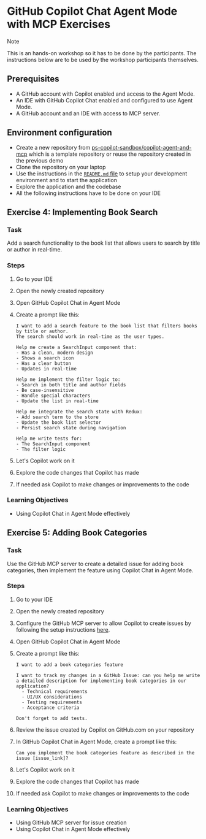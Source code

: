 # GitHub Copilot Chat Agent Mode with MCP Exercises

> [!NOTE]
> This is an hands-on workshop so it has to be done by the participants. The instructions below are to be used by the workshop participants themselves.

## Prerequisites

- A GitHub account with Copilot enabled and access to the Agent Mode.
- An IDE with GitHub Copilot Chat enabled and configured to use Agent Mode.
- A GitHub account and an IDE with access to MCP server.

## Environment configuration

- Create a new repository from [ps-copilot-sandbox/copilot-agent-and-mcp](https://github.com/ps-copilot-sandbox/copilot-agent-and-mcp) which is a template repository or reuse the repository created in the previous demo
- Clone the repository on your laptop
- Use the instructions in the [`README.md` file](/README.md) to setup your development environment and to start the application
- Explore the application and the codebase
- All the following instructions have to be done on your IDE

## Exercise 4: Implementing Book Search

### Task

Add a search functionality to the book list that allows users to search by title or author in real-time.

### Steps

1. Go to your IDE
2. Open the newly created repository
3. Open GitHub Copilot Chat in Agent Mode

4. Create a prompt like this:
   ```
   I want to add a search feature to the book list that filters books by title or author.
   The search should work in real-time as the user types.

   Help me create a SearchInput component that:
   - Has a clean, modern design
   - Shows a search icon
   - Has a clear button
   - Updates in real-time

   Help me implement the filter logic to:
   - Search in both title and author fields
   - Be case-insensitive
   - Handle special characters
   - Update the list in real-time

   Help me integrate the search state with Redux:
   - Add search term to the store
   - Update the book list selector
   - Persist search state during navigation

   Help me write tests for:
   - The SearchInput component
   - The filter logic
   ```
5. Let's Copilot work on it
6. Explore the code changes that Copilot has made
7. If needed ask Copilot to make changes or improvements to the code

### Learning Objectives

- Using Copilot Chat in Agent Mode effectively

## Exercise 5: Adding Book Categories

### Task

Use the GitHub MCP server to create a detailed issue for adding book categories, then implement the feature using Copilot Chat in Agent Mode.

### Steps

1. Go to your IDE

2. Open the newly created repository

2. Configure the GitHub MCP server to allow Copilot to create issues by following the setup instructions [here](https://github.com/github/github-mcp-server?tab=readme-ov-file#usage-with-vs-code).

3. Open GitHub Copilot Chat in Agent Mode

4. Create a prompt like this:
   ```
   I want to add a book categories feature

   I want to track my changes in a GitHub Issue: can you help me write a detailed description for implementing book categories in our application?
     - Technical requirements
     - UI/UX considerations
     - Testing requirements
     - Acceptance criteria

   Don't forget to add tests.
   ```
5. Review the issue created by Copilot on GitHub.com on your repository
6. In GitHub Copilot Chat in Agent Mode, create a prompt like this:
   ```
   Can you implement the book categories feature as described in the issue [issue_link]?
   ```
7. Let's Copilot work on it
8. Explore the code changes that Copilot has made
9. If needed ask Copilot to make changes or improvements to the code

### Learning Objectives

- Using GitHub MCP server for issue creation
- Using Copilot Chat in Agent Mode effectively